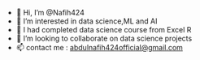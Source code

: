 - 👋 Hi, I’m @Nafih424
- 👀 I’m interested in data science,ML and AI
- 🌱 I had completed data science course from Excel R
- 💞️ I’m looking to collaborate on data science projects
- 📫 contact me : abdulnafih424official@gmail.com

<!---
Nafih424/Nafih424 is a ✨ special ✨ repository because its `README.md` (this file) appears on your GitHub profile.
You can click the Preview link to take a look at your changes.
--->
